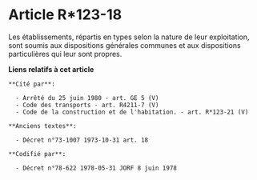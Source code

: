 # Article R*123-18

Les établissements, répartis en types selon la nature de leur exploitation, sont soumis aux dispositions générales communes
et aux dispositions particulières qui leur sont propres.

**Liens relatifs à cet article**

	**Cité par**:

	  - Arrêté du 25 juin 1980 - art. GE 5 (V)
	  - Code des transports - art. R4211-7 (V)
	  - Code de la construction et de l'habitation. - art. R*123-21 (V)

	**Anciens textes**:

	  - Décret n°73-1007 1973-10-31 art. 18

	**Codifié par**:

	  - Décret n°78-622 1978-05-31 JORF 8 juin 1978
